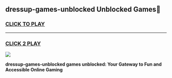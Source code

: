 
## dressup-games-unblocked Unblocked Games👋
<h3>
<a href="https://news.freeplayer.one?title=dressup-games-unblocked&ref=16F">CLICK TO PLAY</a></h3>
<hr>

<h3>
<a href="https://news.freeplayer.one?title=dressup-games-unblocked&ref=16F">CLICK 2 PLAY</a>
  
</h3>

<a href="https://news.freeplayer.one?title=dressup-games-unblocked&ref=16F/"><img src="https://clearcache.store/games.png"></a>


**dressup-games-unblocked games unblocked: Your Gateway to Fun and Accessible Online Gaming**
